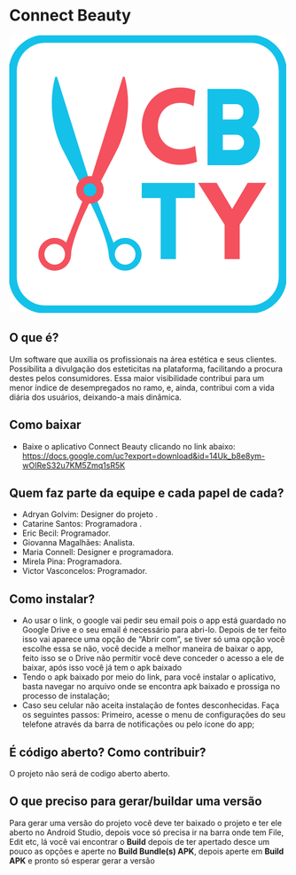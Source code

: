 # Connect Beauty

![Logo](https://github.com/Maria-Connell/Projeto-Connect-Beauty/blob/master/app/src/main/res/drawable-mdpi/connect_beauty.png "Connect Beauty")

## O que é?
Um software que auxilia os profissionais na área estética e seus clientes. Possibilita a divulgação dos esteticitas na plataforma, facilitando a procura destes pelos consumidores. Essa maior visibilidade contribui para um menor índice de desempregados no ramo, e, ainda, contribui com a vida diária dos usuários, deixando-a mais dinâmica.

## Como baixar
- Baixe o aplicativo Connect Beauty clicando no link abaixo: https://docs.google.com/uc?export=download&id=14Uk_b8e8ym-wOIReS32u7KM5Zmq1sR5K

## Quem faz parte da equipe e cada papel de cada?
- Adryan Golvim: Designer do projeto .
- Catarine Santos: Programadora .
- Eric Becil: Programador.
- Giovanna Magalhães: Analista.
- Maria Connell: Designer e programadora.
- Mirela Pina: Programadora.
- Victor Vasconcelos: Programador.

## Como instalar?
- Ao usar o link, o google vai pedir seu email pois o app está guardado no Google Drive e o seu email é necessário para abri-lo. Depois de ter feito isso vai aparece uma opção de “Abrir com”, se tiver só uma opção você escolhe essa se não, você decide a melhor maneira de baixar o app, feito isso se o Drive não permitir você deve conceder o acesso a ele de baixar, após isso você já tem o apk baixado
- Tendo o apk baixado por meio do link, para você instalar o aplicativo, basta navegar no arquivo onde se encontra apk baixado e prossiga no processo de instalação; 
- Caso seu celular não aceita instalação de fontes desconhecidas. Faça os seguintes passos: Primeiro, acesse o menu de configurações do seu telefone através da barra de notificações ou pelo ícone do app;

## É código aberto? Como contribuir?
O projeto não será de codigo aberto aberto. 

## O que preciso para gerar/buildar uma versão
Para gerar uma versão do projeto você deve ter baixado o projeto e ter ele aberto no 
Android Studio, depois voce só precisa ir na barra onde tem File, Edit etc, lá você vai encontrar  o **Build**
depois de ter apertado desce um pouco as opções e aperte no **Build Bundle(s) APK**, depois aperte em **Build APK** e pronto só esperar gerar a versão  
